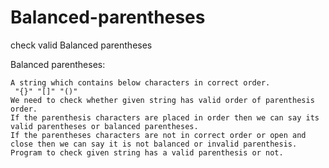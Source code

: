 # Balanced-parentheses
check valid Balanced parentheses 

Balanced parentheses:

    A string which contains below characters in correct order.
     "{}" "[]" "()"
    We need to check whether given string has valid order of parenthesis order.
    If the parenthesis characters are placed in order then we can say its valid parentheses or balanced parentheses.
    If the parentheses characters are not in correct order or open and close then we can say it is not balanced or invalid parenthesis.
    Program to check given string has a valid parenthesis or not.
